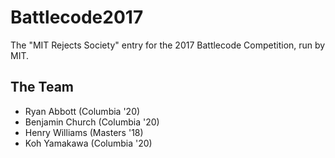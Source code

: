 # Battlecode2017

The "MIT Rejects Society" entry for the 2017 Battlecode Competition, run by MIT.


## The Team 
* Ryan Abbott (Columbia '20)
* Benjamin Church (Columbia '20)
* Henry Williams (Masters '18)
* Koh Yamakawa (Columbia '20)
